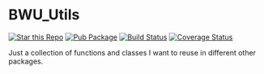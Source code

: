 # BWU_Utils

[![Star this Repo](https://img.shields.io/github/stars/bwu-dart/bwu_utils.svg?style=flat)](https://github.com/bwu-dart/bwu_utils)
[![Pub Package](https://img.shields.io/pub/v/bwu_utils.svg?style=flat)](https://pub.dartlang.org/packages/bwu_utils)
[![Build Status](https://travis-ci.org/bwu-dart/bwu_utils.svg?branch=master)](https://travis-ci.org/bwu-dart/bwu_utils)
[![Coverage Status](https://coveralls.io/repos/bwu-dart/bwu_utils/badge.svg?branch=master)](https://coveralls.io/r/bwu-dart/bwu_utils)

Just a collection of functions and classes I want to reuse in different other
packages.

